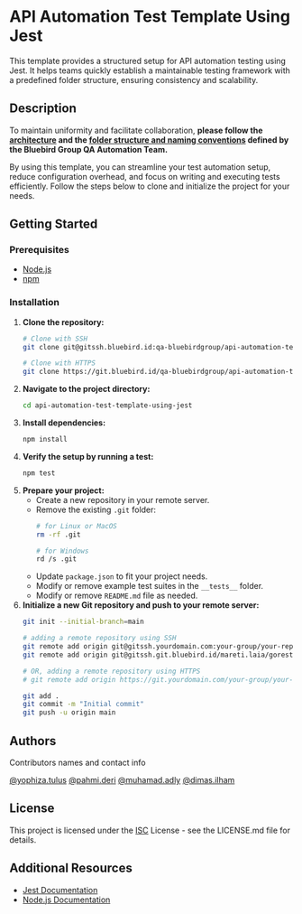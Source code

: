 
# API Automation Test Template Using Jest

This template provides a structured setup for API automation testing using Jest. It helps teams quickly establish a maintainable testing framework with a predefined folder structure, ensuring consistency and scalability.

## Description

To maintain uniformity and facilitate collaboration, **please follow the [architecture](https://bluebirdgroup365.sharepoint.com/sites/QA9/SitePages/API-Automation-Testing-Architecture.aspx) and the [folder structure and naming conventions](https://bluebirdgroup365.sharepoint.com/sites/QA9/SitePages/Folder-Structure-and-Naming-Convention.aspx) defined by the Bluebird Group QA Automation Team.**

By using this template, you can streamline your test automation setup, reduce configuration overhead, and focus on writing and executing tests efficiently. Follow the steps below to clone and initialize the project for your needs.

## Getting Started

### Prerequisites

* [Node.js](https://nodejs.org/)
* [npm](https://www.npmjs.com/)

### Installation

1. **Clone the repository:**
   ```bash
   # Clone with SSH
   git clone git@gitssh.bluebird.id:qa-bluebirdgroup/api-automation-test-template-using-jest.git

   # Clone with HTTPS
   git clone https://git.bluebird.id/qa-bluebirdgroup/api-automation-test-template-using-jest.git
   ```
2. **Navigate to the project directory:**
   ```bash
   cd api-automation-test-template-using-jest
   ```
3. **Install dependencies:**
   ```bash
   npm install
   ```
4. **Verify the setup by running a test:**
   ```bash
   npm test
   ```
5. **Prepare your project:**
   * Create a new repository in your remote server.
   * Remove the existing ``.git`` folder:
     ```bash
     # for Linux or MacOS
     rm -rf .git

     # for Windows
     rd /s .git
     ```
   * Update ``package.json`` to fit your project needs.
   * Modify or remove example test suites in the ``__tests__`` folder.
   * Modify or remove ```README.md``` file as needed.
6. **Initialize a new Git repository and push to your remote server:**
   ```bash
   git init --initial-branch=main

   # adding a remote repository using SSH
   git remote add origin git@gitssh.yourdomain.com:your-group/your-repository.git
   git remote add origin git@gitssh.git.bluebird.id/mareti.laia/gorest-trial-marel.git

   # OR, adding a remote repository using HTTPS
   # git remote add origin https://git.yourdomain.com/your-group/your-repository.git

   git add .
   git commit -m "Initial commit"
   git push -u origin main
   ```

## Authors

Contributors names and contact info

[@yophiza.tulus](https://git.bluebird.id/yophiza.tulus)
[@pahmi.deri](https://git.bluebird.id/pahmi.deri)
[@muhamad.adly](https://git.bluebird.id/muhamad.adly)
[@dimas.ilham](https://git.bluebird.id/dimas.ilham)

## License

This project is licensed under the [ISC](https://choosealicense.com/licenses/isc/) License - see the LICENSE.md file for details.

## Additional Resources

- [Jest Documentation](https://jestjs.io/docs/getting-started)
- [Node.js Documentation](https://nodejs.org/en/docs/)
